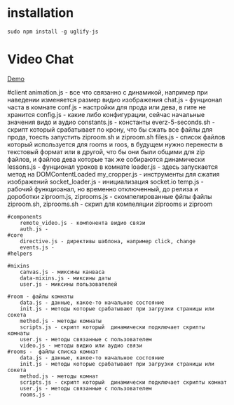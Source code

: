 # installation
	sudo npm install -g uglify-js

# Video Chat

[Demo](https://call4free.ru/room/1)

#client
	animation.js - все что связанно с динамикой, например при наведении изменяется размер видио изображения
	chat.js - фунционал часта в комнате
	conf.js - настройки для прода или дева, в гите не хранится
	config.js - какие либо конфигурации, сейчас начальные значения видо и аудио
	constants.js - константы
	everz-5-seconds.sh - скрипт который срабатывает по крону, что бы сжать все файлы для прода, тоесть запустить ziproom.sh и ziproom.sh
	files.js - список файлов который используется для rooms и roos, в будущем нужно перенести в текстовый формат или в другой, что бы они были общими для zip файлов, и файлов дева которые так же собираются динамически
	lessons.js - фунционал уроков в комнате
	loader.js - здесь запускается метод на DOMContentLoaded
	my_cropper.js - инструменты для сжатия изображений
	socket_loader.js - инициализация socket.io
	temp.js - рабочий функциоанал, но временно отключенный, до релиза и дороботки
	ziproom.js, ziprooms.js - скомпелированные фйлы файлы
	ziproom.sh, ziprooms.sh - скрип для компеляции ziprooms и ziproom

	#components
		remote_video.js - компонента видио связи
		auth.js - 
	#core
		directive.js - директивы шаблона, например click, change
		events.js - 
	#helpers

	#mixins
		canvas.js - миксины канваса
		data-mixins.js - миксины даты
		user.js - миксины пользователей

	#room - файлы комнаты	
		data.js - данные, какое-то начальное состояние
		init.js - методы которые срабатывают при загрузки страницы или сокета
		method.js - методы комнаты
		scripts.js - скрипт который  динамически подключает скрипты комнаты
		user.js - методы связанные с пользователем
		video.js - методы видио или аудио связи
	#rooms -  файлы списка комнат
		data.js - данные, какое-то начальное состояние
		init.js - методы которые срабатывают при загрузки страницы или сокета
		method.js - методы комнат
		scripts.js - скрипт который  динамически подключает скрипты комнат
		user.js - методы связанные с пользователем
		rooms.js - 

